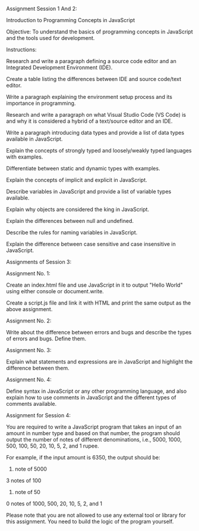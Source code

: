 Assignment Session 1 And 2:

Introduction to Programming Concepts in JavaScript

Objective: To understand the basics of programming concepts in JavaScript and the tools used for development.

Instructions:

Research and write a paragraph defining a source code editor and an Integrated Development Environment (IDE).

Create a table listing the differences between IDE and source code/text editor.

Write a paragraph explaining the environment setup process and its importance in programming.

Research and write a paragraph on what Visual Studio Code (VS Code) is and why it is considered a hybrid of a text/source editor and an IDE.

Write a paragraph introducing data types and provide a list of data types available in JavaScript.

Explain the concepts of strongly typed and loosely/weakly typed languages with examples.

Differentiate between static and dynamic types with examples.

Explain the concepts of implicit and explicit in JavaScript.

Describe variables in JavaScript and provide a list of variable types available.

Explain why objects are considered the king in JavaScript.

Explain the differences between null and undefined.

Describe the rules for naming variables in JavaScript.

Explain the difference between case sensitive and case insensitive in JavaScript.



Assignments of Session 3:

Assignment No. 1:

Create an index.html file and use JavaScript in it to output "Hello World" using either console or document.write.

Create a script.js file and link it with HTML and print the same output as the above assignment.

Assignment No. 2:

Write about the difference between errors and bugs and describe the types of errors and bugs. Define them.

Assignment No. 3:

Explain what statements and expressions are in JavaScript and highlight the difference between them.

Assignment No. 4:

Define syntax in JavaScript or any other programming language, and also explain how to use comments in JavaScript and the different types of comments available.


Assignment for Session 4:

You are required to write a JavaScript program that takes an input of an amount in number type and based on that number, the program should output the number of notes of different denominations, i.e., 5000, 1000, 500, 100, 50, 20, 10, 5, 2, and 1 rupee.

For example, if the input amount is 6350, the output should be:

1. note of 5000

3 notes of 100

1. note of 50

0 notes of 1000, 500, 20, 10, 5, 2, and 1

Please note that you are not allowed to use any external tool or library for this assignment. You need to build the logic of the program yourself.
